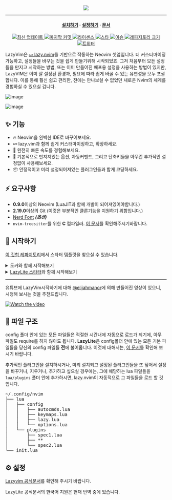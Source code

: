 <div align="center">
  <img src="https://user-images.githubusercontent.com/292349/213446185-2db63fd5-8c84-459c-9f04-e286382d6e80.png">
</div>

<hr>

<h4 align="center">
  <a href="https://lazylite.github.io/installation">설치하기</a>
  ·
  <a href="https://lazylite.github.io/configuration">설정하기</a>
  ·
  <a href="https://lazylite.github.io">문서</a>
</h4>

<div align="center"><p>
    <a href="https://github.com/aamir-sultan/LazyLite/releases/latest">
      <img alt="최신 업데이트" src="https://img.shields.io/github/v/release/aamir-sultan/LazyLite?style=for-the-badge&logo=starship&color=C9CBFF&logoColor=D9E0EE&labelColor=302D41&include_prerelease&sort=semver" />
    </a>
    <a href="https://github.com/aamir-sultan/LazyLite/pulse">
      <img alt="마지막 커밋" src="https://img.shields.io/github/last-commit/aamir-sultan/LazyLite?style=for-the-badge&logo=starship&color=8bd5ca&logoColor=D9E0EE&labelColor=302D41"/>
    </a>
    <a href="https://github.com/aamir-sultan/LazyLite/blob/main/LICENSE">
      <img alt="라이센스" src="https://img.shields.io/github/license/aamir-sultan/LazyLite?style=for-the-badge&logo=starship&color=ee999f&logoColor=D9E0EE&labelColor=302D41" />
    </a>
    <a href="https://github.com/aamir-sultan/LazyLite/stargazers">
      <img alt="스타" src="https://img.shields.io/github/stars/aamir-sultan/LazyLite?style=for-the-badge&logo=starship&color=c69ff5&logoColor=D9E0EE&labelColor=302D41" />
    </a>
    <a href="https://github.com/aamir-sultan/LazyLite/issues">
      <img alt="이슈" src="https://img.shields.io/github/issues/aamir-sultan/LazyLite?style=for-the-badge&logo=bilibili&color=F5E0DC&logoColor=D9E0EE&labelColor=302D41" />
    </a>
    <a href="https://github.com/aamir-sultan/LazyLite">
      <img alt="레파지토리 크기" src="https://img.shields.io/github/repo-size/aamir-sultan/LazyLite?color=%23DDB6F2&label=SIZE&logo=codesandbox&style=for-the-badge&logoColor=D9E0EE&labelColor=302D41" />
    </a>
    <a href="https://twitter.com/intent/follow?screen_name=folke">
      <img alt="트위터" src="https://img.shields.io/twitter/follow/folke?style=for-the-badge&logo=twitter&color=8aadf3&logoColor=D9E0EE&labelColor=302D41" />
    </a>
</div>

LazyVim은 [💤 lazy.nvim](https://github.com/folke/lazy.nvim)를 기반으로 작동하는 Neovim 셋업입니다. 더 커스터마이징 가능하고, 설정들을 바꾸는 것을 쉽게 만들기위해 시작되었죠. 그저 처음부터 모든 설정들을 만지고 시작하는 방법, 또는 이미 만들어진 배포용 설정을 사용하는 방법이 있지만, LazyVIM은 이미 잘 설정된 환경과, 필요에 따라 쉽게 바꿀 수 있는 유연성을 모두 포괄합니다. 이를 통해 훨신 쉽고 편리한, 전에는 만나보실 수 없었던 새로운 Nvim의 세계를 경험하실 수 있으실 겁니다.

![image](https://user-images.githubusercontent.com/292349/211285846-0b7bb3bf-0462-4029-b64c-4ee1d037fc1c.png)

![image](https://user-images.githubusercontent.com/292349/213447056-92290767-ea16-430c-8727-ce994c93e9cc.png)

## ✨ 기능

- 🔥 Neovim을 완벽한 IDE로 바꾸어보세요.
- 💤 lazy.vim과 함께 쉽게 커스터마이징하고, 확장하세요.
- 🚀 완전히 빠른 속도를 경험해보세요.
- 🧹 기본적으로 만져져있는 옵션, 자동커멘드, 그리고 단축키들을 아무런 추가적인 설정없이 사용해보세요.
- 📦 안정적이고 미리 설정되어져있는 플러그인들과 함게 코딩하세요.

## ⚡️ 요구사항

- **0.9.0**이상의 Neovim (LuaJIT과 함께 개발이 되어져있어야함니다.)
- **2.19.0**이상의 Git (이것은 부분적인 클론기능을 지원하기 위함입니다.)
- [Nerd Font](https://www.nerdfonts.com/) **_(옵션)_**
- `nvim-treesitter`를 위한 **C** 컴파일러. [이 문서](https://github.com/nvim-treesitter/nvim-treesitter#requirements)를 확인해주시기바랍니다.

## 🚀 시작하기

[이 깃헙 레파지토리](https://github.com/LazyLite/starter)에서 스타터 템플릿을 찾으실 수 있습니다.

<details><summary>도커와 함께 시작해보기</summary>

```sh
docker run -w /root -it --rm alpine:edge sh -uelic '
  apk add git lazygit neovim ripgrep alpine-sdk --update
  git clone https://github.com/LazyLite/starter ~/.config/nvim
  cd ~/.config/nvim
  nvim
'
```

</details>

<details><summary><a href="https://github.com/LazyLite/starter">LazyLite 스타터</a>와 함께 시작해보기</summary>

- 현재 Neovim 파일들을 미리 백업:

  ```sh
  mv ~/.config/nvim ~/.config/nvim.bak
  mv ~/.local/share/nvim ~/.local/share/nvim.bak
  ```

- Lazyvim 스타터 깃헙 레파지토리 복제:

  ```sh
  git clone https://github.com/LazyLite/starter ~/.config/nvim
  ```

- 나중에 본인의 레파지토리에 저장할 경우를 대비해 .git 폴더 지우기

  ```sh
  rm -rf ~/.config/nvim/.git
  ```

- Neovim!

  ```sh
  nvim
  ```

  LazyVim를 커스터마이징 하는 법에 대해 다룬 설명을 참조해주시기 바랍니다.

</details>

---

유튜브에 LazyVim시작하기에 대해 [@elijahmanor](https://github.com/elijahmanor)에 의해 만들어진 영상이 있으니, 시청해 보시는 것을 추천드립니다.

[![Watch the video](https://img.youtube.com/vi/N93cTbtLCIM/hqdefault.jpg)](https://www.youtube.com/watch?v=N93cTbtLCIM)

## 📂 파일 구조

config 폴더 안에 있는 모든 파일들은 적절한 시간내에 자동으로 로드가 되기에, 아무 파일도 require를 하지 않아도 됩니다. **LazyLite**은 config폴더 안에 있는 모든 기본 파일들을 당신의 config 파일들 **전**에 불어옵니다. 이것에 대해서는, [이 문서](https://github.com/aamir-sultan/LazyLite/tree/main/lua/lazylite/config)를 확인해 보시기 바랍니다.

추가적인 플러그인을 설치하시거나, 미리 설치되고 설정된 플러그인들을 또 덮어서 설정을 바꾸거나, 지우거나, 추가하고 싶으실 경우에는, 그에 해당하는 lua 파일들을 `lua/plugins` 폴더 안에 추가하시면, lazy.nvim이 자동적으로 그 파일들을 로드 할 것입니다.

<pre>
~/.config/nvim
├── lua
│   ├── config
│   │   ├── autocmds.lua
│   │   ├── keymaps.lua
│   │   ├── lazy.lua
│   │   └── options.lua
│   └── plugins
│       ├── spec1.lua
│       ├── **
│       └── spec2.lua
└── init.lua
</pre>

## ⚙️ 설정

[Lazyvim 공식문서](https://lazylite.github.io)를 확인해 주시기 바랍니다.

LazyLite 공식문서의 한국어 지원은 현재 번역 중에 있습니다.
